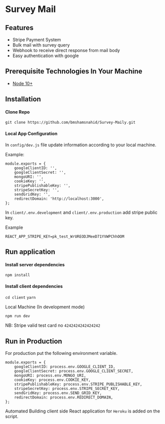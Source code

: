 # Survey Mail

## Features
* Stripe Payment System
* Bulk mail with survey query
* Webhook to receive direct response from mail body
* Easy authentication with google

## Prerequisite Technologies In Your Machine
* [Node 10+](https://nodejs.org/en/)


## Installation

#### Clone Repo
```
git clone https://github.com/bmshamsnahid/Survey-Maily.git
```

#### Local App Configuration
In `config/dev.js` file update information according to your local machine.

Example:

```
module.exports = {
    googleClientID: '',
    googleClientSecret: '',
    mongoURI: '',
    cookieKey: '',
    stripePublishableKey: '',
    stripeSecretKey: '',
    sendGridKey: '',
    redirectDomain: 'http://localhost:3000',
};
```

In `client/.env.development` and `client/.env.production` add stripe public key.

Example

```
REACT_APP_STRIPE_KEY=pk_test_WrUREODJMeeD71YVWPChhOOM
```

## Run application

#### Install server dependencies
`npm install`

#### Install client dependencies
`cd client`
`yarn`

Local Machine (In development mode)
```
npm run dev
```

NB: Stripe valid test card no `4242424242424242`

## Run in Production
For production put the following environment variable.

```
module.exports = {
    googleClientID: process.env.GOOGLE_CLIENT_ID,
    googleClientSecret: process.env.GOOGLE_CLIENT_SECRET,
    mongoURI: process.env.MONGO_URI,
    cookieKey: process.env.COOKIE_KEY,
    stripePublishableKey: process.env.STRIPE_PUBLISHABLE_KEY,
    stripeSecretKey: process.env.STRIPE_SECRET_KEY,
    sendGridKey: process.env.SEND_GRID_KEY,
    redirectDomain: process.env.REDIRECT_DOMAIN,
};
```

Automated Building client side React application for `Heroku` is added on the script.
